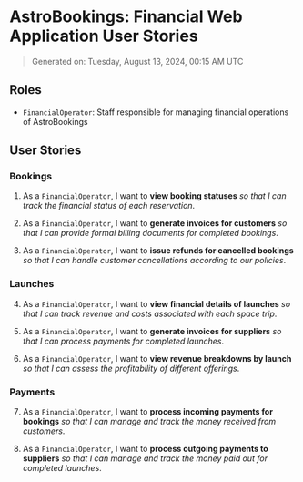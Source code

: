 # AstroBookings: Financial Web Application User Stories

> Generated on: Tuesday, August 13, 2024, 00:15 AM UTC

## Roles

- `FinancialOperator`: Staff responsible for managing financial operations of AstroBookings

## User Stories

### Bookings

1. As a `FinancialOperator`, I want to **view booking statuses** _so that I can track the financial status of each reservation_.

2. As a `FinancialOperator`, I want to **generate invoices for customers** _so that I can provide formal billing documents for completed bookings_.

3. As a `FinancialOperator`, I want to **issue refunds for cancelled bookings** _so that I can handle customer cancellations according to our policies_.

### Launches

4. As a `FinancialOperator`, I want to **view financial details of launches** _so that I can track revenue and costs associated with each space trip_.

5. As a `FinancialOperator`, I want to **generate invoices for suppliers** _so that I can process payments for completed launches_.

6. As a `FinancialOperator`, I want to **view revenue breakdowns by launch** _so that I can assess the profitability of different offerings_.

### Payments

7. As a `FinancialOperator`, I want to **process incoming payments for bookings** _so that I can manage and track the money received from customers_.

8. As a `FinancialOperator`, I want to **process outgoing payments to suppliers** _so that I can manage and track the money paid out for completed launches_.

